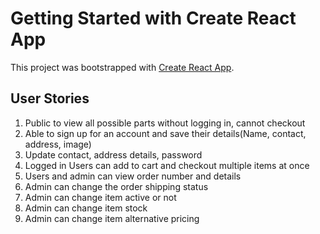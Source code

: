 # Getting Started with Create React App

This project was bootstrapped with [Create React App](https://github.com/facebook/create-react-app).

## User Stories

1. Public to view all possible parts without logging in, cannot checkout
2. Able to sign up for an account and save their details(Name, contact, address, image)
3. Update contact, address details, password
4. Logged in Users can add to cart and checkout multiple items at once
5. Users and admin can view order number and details
6. Admin can change the order shipping status
7. Admin can change item active or not
8. Admin can change item stock
9. Admin can change item alternative pricing
